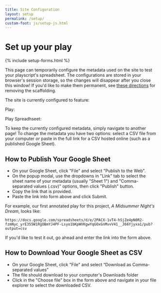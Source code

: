 ```yaml
---
title: Site Configuration
layout: setup
permalink: /setup/
custom-foot: js/setup-js.html
---
```


# Set up your play

{% include setup-forms.html %}

This page can temporarily configure the metadata used on the site to test your playscript's spreadsheet. The configurations are stored in your browser's session storage, so the changes will disappear after you close this window! If you'd like to make them permanent, see [these directions](#notgoinganywhereyet) for removing the scaffolding.

The site is currently configured to feature:
<div class="my-4">
<p class="ms-4">Play: <span id="play_title_check" class="fst-italic"></span></p>
<p class="ms-4">Play Spreadhseet: <span id="current-metadata" class="fst-italic"></span> </p>
</div>

To keep the currently configured metadata, simply navigate to another page!
To change the metadata you have two options: select a CSV file from your computer *or* paste in the full link for a CSV hosted online (such as a published Google Sheet).

## How to Publish Your Google Sheet

- On your Google Sheet, click "File" and select "Publish to the Web".
- On the popup modal, use the dropdowns in "Link" tab to select the sheet name of your metadata (usually "Sheet 1") and "Comma-separated values (.csv)" options, then click "Publish" button.
- Copy the link that is provided.
- Paste the link into form above and click Submit.

For example, our first annotated play for this project, *A Midsummer Night's Dream*, looks like:

`https://docs.google.com/spreadsheets/d/e/2PACX-1vT4-hSjZe4pN0R2-fzmNyc_yrE355W1RgOBmYJ4PF-Lsyo1bKpWVKgwYqGOxGnMvvV41__J66Yjyxa1/pub?output=csv`

If you'd like to test it out, go ahead and enter the link into the form above. 

## How to Download Your Google Sheet as CSV

- On your Google Sheet, click "File" and select “Download as Comma-separated values”
- The file should download to your computer's Downloads folder
- Click in the "Choose file" box in the form above and navigate in your file explorer to select the downloaded CSV.